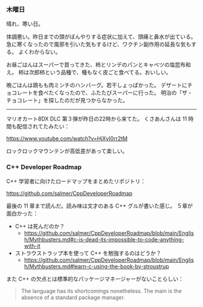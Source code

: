 ### 木曜日

晴れ、寒い日。

体調悪い。昨日までの頭がぼんやりする症状に加えて、頭痛と鼻水が出ている。
急に寒くなったので風邪を引いた気もするけど、ワクチン副作用の延長な気もする。
よくわからない。

お昼ごはんはスーパーで買ってきた、柿とリンデのパンとキャベツの塩昆布和え。
柿は次郎柿という品種で、種もなく皮ごと食べてる。おいしい。

晩ごはんは鶏もも肉ミンチのハンバーグ。若干しょっぱかった。
デザートにチョコレートを食べたくなったので、ふたたびスーパーに行った。
明治の「ザ・チョコレート」を探したのだが見つからなかった。

---

マリオカート8DX DLC 第３弾が昨日の22時から来てた。
くさあんさんは 11 時間も配信されてたみたい：

https://www.youtube.com/watch?v=HjXyI0rr2tM

ロックロックマウンテンが高低差があって楽しい。

### C++ Developer Roadmap

C++ 学習者に向けたロードマップをまとめたリポジトリ：

https://github.com/salmer/CppDeveloperRoadmap

最後の 11 章まで読んだ。読み味は文才のある C++ グルが書いた感じ。
５章が面白かった：

- C++ は死んだのか？
    - https://github.com/salmer/CppDeveloperRoadmap/blob/main/English/Mythbusters.md#c-is-dead-its-impossible-to-code-anything-with-it
- ストラウストラップ本を使って C++ を勉強するのはどうか？
    - https://github.com/salmer/CppDeveloperRoadmap/blob/main/English/Mythbusters.md#learn-c-using-the-book-by-stroustrup

また C++ の欠点とは標準的なパッケージマネージャーがないことらしい：

> The language has its shortcomings nonetheless. The main is the absence of a standard package manager.